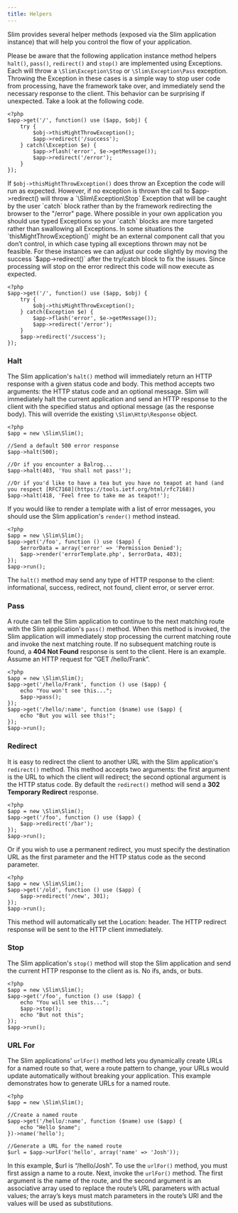```yaml
---
title: Helpers
---
```

Slim provides several helper methods (exposed via the Slim application instance) that will help you control the flow
of your application.

Please be aware that the following application instance method helpers `halt()`, `pass()`, `redirect()` and `stop()`
are implemented using Exceptions. Each will throw a `\Slim\Exception\Stop` or `\Slim\Exception\Pass` exception.
Throwing the Exception in these cases is a simple way to stop user code from processing, have the framework take over,
and  immediately send the necessary response to the client. This behavior can be surprising if unexpected. Take a look
at the following code.

    <?php
    $app->get('/', function() use ($app, $obj) {
        try {
            $obj->thisMightThrowException();
            $app->redirect('/success');
        } catch(\Exception $e) {
            $app->flash('error', $e->getMessage());
            $app->redirect('/error');
        }
    });

If `$obj->thisMightThrowException()` does throw an Exception the code will run as expected. However, if no exception
is thrown the call to $app->redirect() will throw a `\Slim\Exception\Stop` Exception that will be caught by the
user `catch` block rather than by the framework redirecting the browser to the "/error" page. Where possible
in your own application you should use typed Exceptions so your `catch` blocks are more targeted rather than
swallowing all Exceptions. In some situations the `thisMightThrowException()` might be an external component call
that you don’t control, in which case typing all exceptions thrown may not be feasible. For these instances we can
adjust our code slightly by moving the success `$app->redirect()` after the try/catch block to fix the issues.
Since processing will stop on the error redirect this code will now execute as expected.

    <?php
    $app->get('/', function() use ($app, $obj) {
        try {
            $obj->thisMightThrowException();
        } catch(Exception $e) {
            $app->flash('error', $e->getMessage());
            $app->redirect('/error');
        }
        $app->redirect('/success');
    });

### Halt

The Slim application's `halt()` method will immediately return an HTTP response with a given status code and body.
This method accepts two arguments: the HTTP status code and an optional message. Slim will immediately halt the current
application and send an HTTP response to the client with the specified status and optional message (as the response body).
This will override the existing `\Slim\Http\Response` object.

    <?php
    $app = new \Slim\Slim();

    //Send a default 500 error response
    $app->halt(500);

    //Or if you encounter a Balrog...
    $app->halt(403, 'You shall not pass!');

    //Or if you'd like to have a tea but you have no teapot at hand (and you respect [RFC7168](https://tools.ietf.org/html/rfc7168))
    $app->halt(418, 'Feel free to take me as teapot!');

If you would like to render a template with a list of error messages, you should use the Slim application's `render()`
method instead.

    <?php
    $app = new \Slim\Slim();
    $app->get('/foo', function () use ($app) {
        $errorData = array('error' => 'Permission Denied');
        $app->render('errorTemplate.php', $errorData, 403);
    });
    $app->run();

The `halt()` method may send any type of HTTP response to the client: informational, success, redirect, not found,
client error, or server error.

### Pass

A route can tell the Slim application to continue to the next matching route with the Slim application's `pass()`
method. When this method is invoked, the Slim application will immediately stop processing the current matching route
and invoke the next matching route. If no subsequent matching route is found, a **404 Not Found** response is sent to
the client. Here is an example. Assume an HTTP request for “GET /hello/Frank”.

    <?php
    $app = new \Slim\Slim();
    $app->get('/hello/Frank', function () use ($app) {
        echo "You won't see this...";
        $app->pass();
    });
    $app->get('/hello/:name', function ($name) use ($app) {
        echo "But you will see this!";
    });
    $app->run();

### Redirect

It is easy to redirect the client to another URL with the Slim application's `redirect()` method. This method accepts
two arguments: the first argument is the URL to which the client will redirect; the second optional argument is the
HTTP status code. By default the `redirect()` method will send a **302 Temporary Redirect** response.

    <?php
    $app = new \Slim\Slim();
    $app->get('/foo', function () use ($app) {
        $app->redirect('/bar');
    });
    $app->run();

Or if you wish to use a permanent redirect, you must specify the destination URL as the first parameter and the
HTTP status code as the second parameter.

    <?php
    $app = new \Slim\Slim();
    $app->get('/old', function () use ($app) {
        $app->redirect('/new', 301);
    });
    $app->run();

This method will automatically set the Location: header. The HTTP redirect response will be sent to the HTTP
client immediately.

### Stop

The Slim application's `stop()` method will stop the Slim application and send the current HTTP response to the
client as is. No ifs, ands, or buts.

    <?php
    $app = new \Slim\Slim();
    $app->get('/foo', function () use ($app) {
        echo "You will see this...";
        $app->stop();
        echo "But not this";
    });
    $app->run();

### URL For

The Slim applications' `urlFor()` method lets you dynamically create URLs for a named route so that, were a route
pattern to change, your URLs would update automatically without breaking your application. This example demonstrates
how to generate URLs for a named route.

    <?php
    $app = new \Slim\Slim();

    //Create a named route
    $app->get('/hello/:name', function ($name) use ($app) {
        echo "Hello $name";
    })->name('hello');

    //Generate a URL for the named route
    $url = $app->urlFor('hello', array('name' => 'Josh'));

In this example, $url is “/hello/Josh”. To use the `urlFor()` method, you must first assign a name to a route.
Next, invoke the `urlFor()` method. The first argument is the name of the route, and the second argument is an
associative array used to replace the route’s URL parameters with actual values; the array’s keys must match
parameters in the route’s URI and the values will be used as substitutions.
